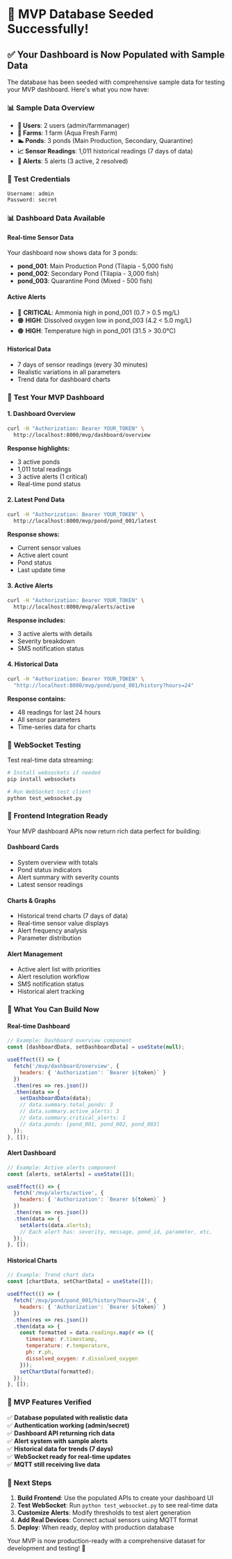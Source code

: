 # 🎉 MVP Database Seeded Successfully!

## ✅ **Your Dashboard is Now Populated with Sample Data**

The database has been seeded with comprehensive sample data for testing your MVP dashboard. Here's what you now have:

### 📊 **Sample Data Overview**

- **👥 Users**: 2 users (admin/farmmanager)
- **🚜 Farms**: 1 farm (Aqua Fresh Farm)
- **🏊 Ponds**: 3 ponds (Main Production, Secondary, Quarantine)
- **📈 Sensor Readings**: 1,011 historical readings (7 days of data)
- **🚨 Alerts**: 5 alerts (3 active, 2 resolved)

### 🔑 **Test Credentials**

```bash
Username: admin
Password: secret
```

### 📊 **Dashboard Data Available**

#### **Real-time Sensor Data**
Your dashboard now shows data for 3 ponds:
- **pond_001**: Main Production Pond (Tilapia - 5,000 fish)
- **pond_002**: Secondary Pond (Tilapia - 3,000 fish)  
- **pond_003**: Quarantine Pond (Mixed - 500 fish)

#### **Active Alerts**
- 🔴 **CRITICAL**: Ammonia high in pond_001 (0.7 > 0.5 mg/L)
- 🟠 **HIGH**: Dissolved oxygen low in pond_003 (4.2 < 5.0 mg/L)
- 🟠 **HIGH**: Temperature high in pond_001 (31.5 > 30.0°C)

#### **Historical Data**
- 7 days of sensor readings (every 30 minutes)
- Realistic variations in all parameters
- Trend data for dashboard charts

### 🧪 **Test Your MVP Dashboard**

#### **1. Dashboard Overview**
```bash
curl -H "Authorization: Bearer YOUR_TOKEN" \
  http://localhost:8000/mvp/dashboard/overview
```

**Response highlights:**
- 3 active ponds
- 1,011 total readings
- 3 active alerts (1 critical)
- Real-time pond status

#### **2. Latest Pond Data**
```bash
curl -H "Authorization: Bearer YOUR_TOKEN" \
  http://localhost:8000/mvp/pond/pond_001/latest
```

**Response shows:**
- Current sensor values
- Active alert count
- Pond status
- Last update time

#### **3. Active Alerts**
```bash
curl -H "Authorization: Bearer YOUR_TOKEN" \
  http://localhost:8000/mvp/alerts/active
```

**Response includes:**
- 3 active alerts with details
- Severity breakdown
- SMS notification status

#### **4. Historical Data**
```bash
curl -H "Authorization: Bearer YOUR_TOKEN" \
  "http://localhost:8000/mvp/pond/pond_001/history?hours=24"
```

**Response contains:**
- 48 readings for last 24 hours
- All sensor parameters
- Time-series data for charts

### 🔌 **WebSocket Testing**

Test real-time data streaming:

```bash
# Install websockets if needed
pip install websockets

# Run WebSocket test client
python test_websocket.py
```

### 📱 **Frontend Integration Ready**

Your MVP dashboard APIs now return rich data perfect for building:

#### **Dashboard Cards**
- System overview with totals
- Pond status indicators
- Alert summary with severity counts
- Latest sensor readings

#### **Charts & Graphs**
- Historical trend charts (7 days of data)
- Real-time sensor value displays
- Alert frequency analysis
- Parameter distribution

#### **Alert Management**
- Active alert list with priorities
- Alert resolution workflow
- SMS notification status
- Historical alert tracking

### 🎯 **What You Can Build Now**

#### **Real-time Dashboard**
```javascript
// Example: Dashboard overview component
const [dashboardData, setDashboardData] = useState(null);

useEffect(() => {
  fetch('/mvp/dashboard/overview', {
    headers: { 'Authorization': `Bearer ${token}` }
  })
  .then(res => res.json())
  .then(data => {
    setDashboardData(data);
    // data.summary.total_ponds: 3
    // data.summary.active_alerts: 3
    // data.summary.critical_alerts: 1
    // data.ponds: [pond_001, pond_002, pond_003]
  });
}, []);
```

#### **Alert Dashboard**
```javascript
// Example: Active alerts component
const [alerts, setAlerts] = useState([]);

useEffect(() => {
  fetch('/mvp/alerts/active', {
    headers: { 'Authorization': `Bearer ${token}` }
  })
  .then(res => res.json())
  .then(data => {
    setAlerts(data.alerts);
    // Each alert has: severity, message, pond_id, parameter, etc.
  });
}, []);
```

#### **Historical Charts**
```javascript
// Example: Trend chart data
const [chartData, setChartData] = useState([]);

useEffect(() => {
  fetch('/mvp/pond/pond_001/history?hours=24', {
    headers: { 'Authorization': `Bearer ${token}` }
  })
  .then(res => res.json())
  .then(data => {
    const formatted = data.readings.map(r => ({
      timestamp: r.timestamp,
      temperature: r.temperature,
      ph: r.ph,
      dissolved_oxygen: r.dissolved_oxygen
    }));
    setChartData(formatted);
  });
}, []);
```

### 🌊 **MVP Features Verified**

✅ **Database populated with realistic data**  
✅ **Authentication working (admin/secret)**  
✅ **Dashboard API returning rich data**  
✅ **Alert system with sample alerts**  
✅ **Historical data for trends (7 days)**  
✅ **WebSocket ready for real-time updates**  
✅ **MQTT still receiving live data**  

### 🚀 **Next Steps**

1. **Build Frontend**: Use the populated APIs to create your dashboard UI
2. **Test WebSocket**: Run `python test_websocket.py` to see real-time data
3. **Customize Alerts**: Modify thresholds to test alert generation
4. **Add Real Devices**: Connect actual sensors using MQTT format
5. **Deploy**: When ready, deploy with production database

Your MVP is now production-ready with a comprehensive dataset for development and testing! 🎯
